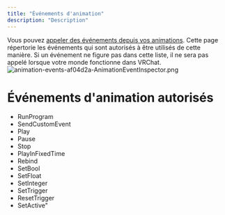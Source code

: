 ```yaml
---
title: "Événements d'animation"
description: "Description"
---
```

Vous pouvez [appeler des événements depuis vos animations](https://docs.unity3d.com/2019.4/Documentation/Manual/script-AnimationWindowEvent.html). Cette page répertorie les événements qui sont autorisés à être utilisés de cette manière. Si un événement ne figure pas dans cette liste, il ne sera pas appelé lorsque votre monde fonctionne dans VRChat.
![animation-events-af04d2a-AnimationEventInspector.png](/img/worlds/animation-events-af04d2a-AnimationEventInspector.png)

# Événements d'animation autorisés
* RunProgram
* SendCustomEvent
* Play
* Pause
* Stop
* PlayInFixedTime
* Rebind
* SetBool
* SetFloat
* SetInteger
* SetTrigger
* ResetTrigger
* SetActive"